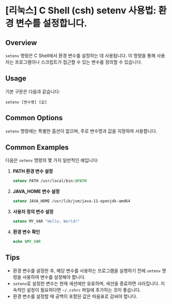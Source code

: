 # [리눅스] C Shell (csh) setenv 사용법: 환경 변수를 설정합니다.

## Overview
`setenv` 명령은 C Shell에서 환경 변수를 설정하는 데 사용됩니다. 이 명령을 통해 사용자는 프로그램이나 스크립트가 접근할 수 있는 변수를 정의할 수 있습니다.

## Usage
기본 구문은 다음과 같습니다:
```
setenv [변수명] [값]
```

## Common Options
`setenv` 명령에는 특별한 옵션이 없으며, 주로 변수명과 값을 지정하여 사용합니다.

## Common Examples
다음은 `setenv` 명령의 몇 가지 일반적인 예입니다:

1. **PATH 환경 변수 설정**
   ```csh
   setenv PATH /usr/local/bin:$PATH
   ```

2. **JAVA_HOME 변수 설정**
   ```csh
   setenv JAVA_HOME /usr/lib/jvm/java-11-openjdk-amd64
   ```

3. **사용자 정의 변수 설정**
   ```csh
   setenv MY_VAR "Hello, World!"
   ```

4. **환경 변수 확인**
   ```csh
   echo $MY_VAR
   ```

## Tips
- 환경 변수를 설정한 후, 해당 변수를 사용하는 프로그램을 실행하기 전에 `setenv` 명령을 사용하여 변수를 설정해야 합니다.
- `setenv`로 설정한 변수는 현재 세션에만 유효하며, 세션을 종료하면 사라집니다. 지속적인 설정이 필요하다면 `~/.cshrc` 파일에 추가하는 것이 좋습니다.
- 환경 변수를 설정할 때 공백이 포함된 값은 따옴표로 감싸야 합니다.
